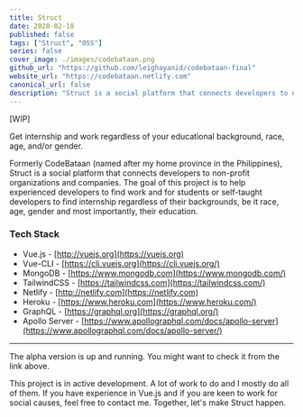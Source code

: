 ```yaml
---
title: Struct
date: 2020-02-10
published: false
tags: ["Struct", "OSS"]
series: false
cover_image: ./images/codebataan.png
github_url: "https://github.com/leighayanid/codebataan-final"
website_url: "https://codebataan.netlify.com"
canonical_url: false
description: "Struct is a social platform that connects developers to non-profit organizations and companies."
---
```


[WIP]

Get internship and work regardless of your educational background, race, age, and/or gender.

Formerly CodeBataan (named after my home province in the Philippines), Struct is a social platform that connects developers to non-profit organizations and companies. The goal of this project is to help experienced developers to find work and for students or self-taught developers to find internship regardless of their backgrounds, be it race, age, gender and most importantly, their education.

### Tech Stack

- Vue.js - [http://vuejs.org](https://vuejs.org)<br/>
- Vue-CLI - [https://cli.vuejs.org](https://cli.vuejs.org/)<br/>
- MongoDB - [https://www.mongodb.com](https://www.mongodb.com/)<br/>
- TailwindCSS - [https://tailwindcss.com](https://tailwindcss.com/)<br/>
- Netlify - [http://netlify.com](https://netlify.com)<br/>
- Heroku - [https://www.heroku.com](https://www.heroku.com/)<br/>
- GraphQL - [https://graphql.org](https://graphql.org/)<br/>
- Apollo Server - [https://www.apollographql.com/docs/apollo-server](https://www.apollographql.com/docs/apollo-server/)

---

The alpha version is up and running. You might want to check it from the link above.

This project is in active development. A lot of work to do and I mostly do all of them. If you have experience in Vue.js and if you are keen to work for social causes, feel free to contact me. Together, let's make Struct happen.
